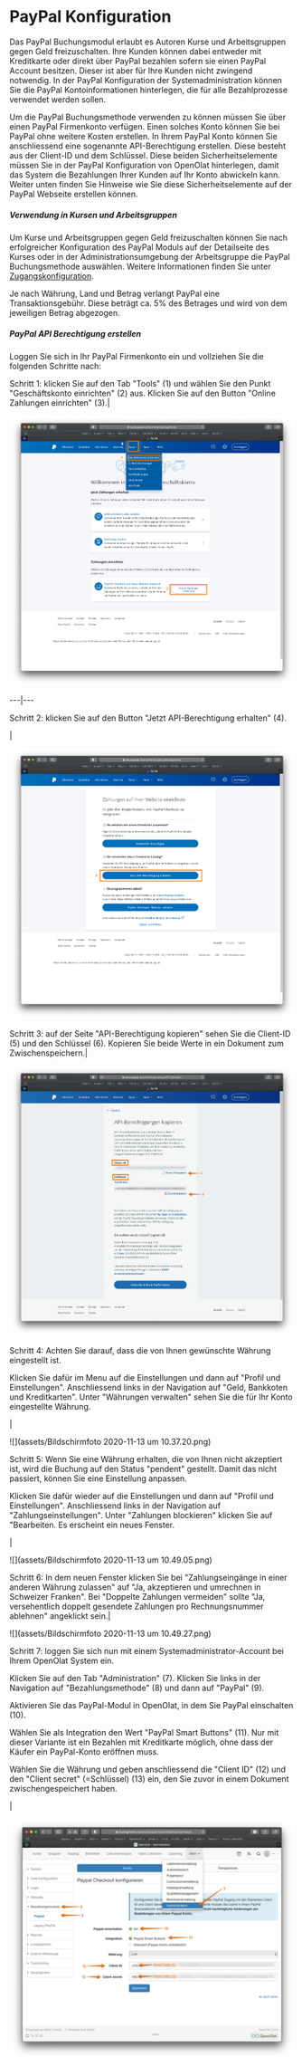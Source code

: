 # PayPal Konfiguration

Das PayPal Buchungsmodul erlaubt es Autoren Kurse und Arbeitsgruppen gegen
Geld freizuschalten. Ihre Kunden können dabei entweder mit Kreditkarte oder
direkt über PayPal bezahlen sofern sie einen PayPal Account besitzen. Dieser
ist aber für Ihre Kunden nicht zwingend notwendig. In der PayPal Konfiguration
der Systemadministration können Sie die PayPal Kontoinformationen hinterlegen,
die für alle Bezahlprozesse verwendet werden sollen.

Um die PayPal Buchungsmethode verwenden zu können müssen Sie über einen PayPal
Firmenkonto verfügen. Einen solches Konto können Sie bei PayPal ohne weitere
Kosten erstellen. In Ihrem PayPal Konto können Sie anschliessend eine
sogenannte API-Berechtigung erstellen. Diese besteht aus der Client-ID und dem
Schlüssel. Diese beiden Sicherheitselemente müssen Sie in der PayPal
Konfiguration von OpenOlat hinterlegen, damit das System die Bezahlungen Ihrer
Kunden auf Ihr Konto abwickeln kann. Weiter unten finden Sie Hinweise wie Sie
diese Sicherheitselemente auf der PayPal Webseite erstellen können.

##### Verwendung in Kursen und Arbeitsgruppen

Um Kurse und Arbeitsgruppen gegen Geld freizuschalten können Sie nach
erfolgreicher Konfiguration des PayPal Moduls auf der Detailseite des Kurses
oder in der Administrationsumgebung der Arbeitsgruppe die PayPal
Buchungsmethode auswählen. Weitere Informationen finden Sie unter
[Zugangskonfiguration](Zugangskonfiguration.html).

Je nach Währung, Land und Betrag verlangt PayPal eine Transaktionsgebühr.
Diese beträgt ca. 5% des Betrages und wird von dem jeweiligen Betrag
abgezogen.

##### PayPal API Berechtigung erstellen

Loggen Sie sich in Ihr PayPal Firmenkonto ein und vollziehen Sie die folgenden
Schritte nach:

  

Schritt 1: klicken Sie auf den Tab "Tools" (1) und wählen Sie den Punkt
"Geschäftskonto einrichten" (2) aus. Klicken Sie auf den Button "Online
Zahlungen einrichten" (3).|

![](assets/OpenOlat-PayPal_Config_1.png)  
  
---|---  
  
Schritt 2: klicken Sie auf den Button "Jetzt API-Berechtigung erhalten" (4).

|

![](assets/OpenOlat-PayPal_Config_2.png)  
  
Schritt 3: auf der Seite "API-Berechtigung kopieren" sehen Sie die Client-ID
(5) und den Schlüssel (6). Kopieren Sie beide Werte in ein Dokument zum
Zwischenspeichern.|

![](assets/OpenOlat-PayPal_Config_3.png)  
  
Schritt 4: Achten Sie darauf, dass die von Ihnen gewünschte Währung
eingestellt ist.

Klicken Sie dafür im Menu auf die Einstellungen und dann auf "Profil und
Einstellungen". Anschliessend links in der Navigation auf "Geld, Bankkoten und
Kreditkarten". Unter "Währungen verwalten" sehen Sie die für Ihr Konto
eingestellte Währung.

|

![](assets/Bildschirmfoto 2020-11-13 um 10.37.20.png)  
  
Schritt 5: Wenn Sie eine Währung erhalten, die von Ihnen nicht akzeptiert ist,
wird die Buchung auf den Status "pendent" gestellt. Damit das nicht passiert,
können Sie eine Einstellung anpassen.

Klicken Sie dafür wieder auf die Einstellungen und dann auf "Profil und
Einstellungen". Anschliessend links in der Navigation auf
"Zahlungseinstellungen". Unter "Zahlungen blockieren" klicken Sie auf
"Bearbeiten. Es erscheint ein neues Fenster.

  

|

![](assets/Bildschirmfoto 2020-11-13 um 10.49.05.png)  
  
Schritt 6: In dem neuen Fenster klicken Sie bei "Zahlungseingänge in einer
anderen Währung zulassen" auf "Ja, akzeptieren und umrechnen in Schweizer
Franken". Bei "Doppelte Zahlungen vermeiden" sollte "Ja, versehentlich doppelt
gesendete Zahlungen pro Rechnungsnummer ablehnen" angeklickt sein.|

![](assets/Bildschirmfoto 2020-11-13 um 10.49.27.png)  
  
Schritt 7: loggen Sie sich nun mit einem Systemadministrator-Account bei Ihrem
OpenOlat System ein.

Klicken Sie auf den Tab "Administration" (7). Klicken Sie links in der
Navigation auf "Bezahlungsmethode" (8) und dann auf "PayPal" (9).

Aktivieren Sie das PayPal-Modul in OpenOlat, in dem Sie PayPal einschalten
(10).

Wählen Sie als Integration den Wert "PayPal Smart Buttons" (11). Nur mit
dieser Variante ist ein Bezahlen mit Kreditkarte möglich, ohne dass der Käufer
ein PayPal-Konto eröffnen muss.

Wählen Sie die Währung und geben anschliessend die "Client ID" (12) und den
"Client secret" (=Schlüssel) (13) ein, den Sie zuvor in einem Dokument
zwischengespeichert haben.

|

![](assets/Paypal_config_4.png)  
  
